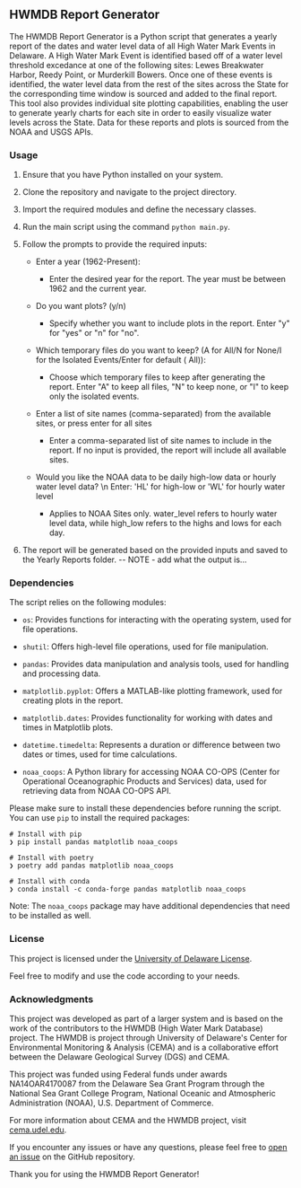 ## HWMDB Report Generator

The HWMDB Report Generator is a Python script that generates a yearly report of the dates and water level data of all
High Water Mark Events in Delaware. A High Water Mark Event is identified based off of a water level threshold
excedance at one of the following sites: Lewes Breakwater Harbor, Reedy Point, or Murderkill Bowers. Once one of these
events is identified, the water level data from the rest of the sites across the State for the corresponding time window
is sourced and added to the final report. This tool also provides individual site plotting capabilities, enabling the
user to generate yearly charts for each site in order to easily visualize water levels across the State. Data for these
reports and plots is sourced from the NOAA and USGS APIs.

### Usage

1. Ensure that you have Python installed on your system.

2. Clone the repository and navigate to the project directory.

3. Import the required modules and define the necessary classes.

4. Run the main script using the command `python main.py`.

5. Follow the prompts to provide the required inputs:

    - Enter a year (1962-Present):
        - Enter the desired year for the report. The year must be between 1962 and the current
          year.

    - Do you want plots? (y/n)
        - Specify whether you want to include plots in the report. Enter "y" for "yes" or "n" for "no".

    - Which temporary files do you want to keep? (A for All/N for None/I for the Isolated Events/Enter for default (
      All)):
        - Choose which temporary files to keep after generating the report. Enter "A" to keep all files, "N" to keep
          none, or "I" to keep only the isolated events.

    - Enter a list of site names (comma-separated) from the available sites, or press enter for all sites
        - Enter a comma-separated list of site names to include in the report. If no input is provided, the report will
          include all
          available sites.
    - Would you like the NOAA data to be daily high-low data or hourly water level data? \n Enter: 'HL' for high-low or
      'WL' for hourly water level
        - Applies to NOAA Sites only. water_level refers to hourly water level data, while high_low refers to the highs
          and lows for each day.

6. The report will be generated based on the provided inputs and saved to the Yearly Reports folder.
-- NOTE - add what the output is...

### Dependencies

The script relies on the following modules:

- `os`: Provides functions for interacting with the operating system, used for file operations.

- `shutil`: Offers high-level file operations, used for file manipulation.

- `pandas`: Provides data manipulation and analysis tools, used for handling and processing data.

- `matplotlib.pyplot`: Offers a MATLAB-like plotting framework, used for creating plots in the report.

- `matplotlib.dates`: Provides functionality for working with dates and times in Matplotlib plots.

- `datetime.timedelta`: Represents a duration or difference between two dates or times, used for time calculations.

- `noaa_coops`: A Python library for accessing NOAA CO-OPS (Center for Operational Oceanographic Products and Services)
  data, used for retrieving data from NOAA CO-OPS API.

Please make sure to install these dependencies before running the script. You can use `pip` to install the required
packages:

```
# Install with pip
❯ pip install pandas matplotlib noaa_coops

# Install with poetry
❯ poetry add pandas matplotlib noaa_coops

# Install with conda
❯ conda install -c conda-forge pandas matplotlib noaa_coops
```
   
Note: The `noaa_coops` package may have additional dependencies that need to be installed as well.

### License

This project is licensed under the [University of Delaware License](LICENSE).

Feel free to modify and use the code according to your needs.

### Acknowledgments

This project was developed as part of a larger system and is based on the work of the contributors to the HWMDB (High
Water Mark Database) project.
The HWMDB is project through University of Delaware's Center for Environmental Monitoring & Analysis (CEMA) and is a collaborative effort between the Delaware Geological Survey (DGS) and CEMA.

This project was funded using Federal funds under awards NA14OAR4170087 from the Delaware Sea Grant Program through the National Sea Grant College Program, National Oceanic and Atmospheric Administration (NOAA), U.S. Department of Commerce.

For more information about CEMA and the HWMDB project, visit [cema.udel.edu](https://cema.udel.edu/).

If you encounter any issues or have any questions, please feel free
to [open an issue](https://github.com/jhcooper/HWM/issues) on the GitHub repository.

Thank you for using the HWMDB Report Generator!
